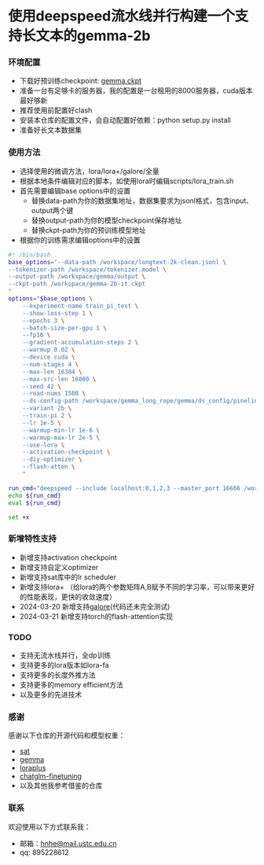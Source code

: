 # 使用deepspeed流水线并行构建一个支持长文本的gemma-2b

### 环境配置
- 下载好预训练checkpoint: [gemma.ckpt](https://www.kaggle.com/models/google/gemma/frameworks/pyTorch)
- 准备一台有足够卡的服务器，我的配置是一台租用的8000服务器，cuda版本最好够新
- 推荐使用前配置好clash
- 安装本仓库的配置文件，会自动配置好依赖：python setup.py install
- 准备好长文本数据集

### 使用方法
- 选择使用的微调方法，lora/lora+/galore/全量
- 根据本地条件编辑对应的脚本，如使用lora时编辑scripts/lora_train.sh
- 首先需要编辑base options中的设置
    - 替换data-path为你的数据集地址，数据集要求为jsonl格式，包含input、output两个键
    - 替换output-path为你的模型checkpoint保存地址
    - 替换ckpt-path为你的预训练模型地址
- 根据你的训练需求编辑options中的设置

```bash
#! /bin/bash
base_options="--data-path /workspace/longtext-2k-clean.jsonl \
--tokenizer-path /workspace/tokenizer.model \
--output-path /workspace/gemma/output \
--ckpt-path /workspace/gemma-2b-it.ckpt
"
options="$base_options \
    --experiment-name train_pi_test \
    --show-loss-step 1 \
    --epochs 3 \
    --batch-size-per-gpu 1 \
    --fp16 \
    --gradient-accumulation-steps 2 \
    --warmup 0.02 \
    --device cuda \
    --num-stages 4 \
    --max-len 16384 \
    --max-src-len 16000 \
    --seed 42 \
    --read-nums 1500 \
    --ds-config-path /workspace/gemma_long_rope/gemma/ds_config/pineline.json \
    --variant 2b \
    --train-pi 2 \
    --lr 1e-5 \
    --warmup-min-lr 1e-6 \
    --warmup-max-lr 2e-5 \
    --use-lora \
    --activation-checkpoint \
    --diy-optimizer \
    --flash-atten \
    "

run_cmd="deepspeed --include localhost:0,1,2,3 --master_port 16666 /workspace/gemma_long_rope/gemma/train.py ${options}"
echo ${run_cmd}
eval ${run_cmd}

set +x
```
### 新增特性支持
- 新增支持activation checkpoint
- 新增支持自定义optimizer
- 新增支持sat库中的lr scheduler
- 新增支持lora+ （给lora的两个参数矩阵A,B赋予不同的学习率，可以带来更好的性能表现，更快的收敛速度）
- 2024-03-20 新增支持[galore](https://github.com/jiaweizzhao/GaLore)(代码还未完全测试)
- 2024-03-21 新增支持torch的flash-attention实现

### TODO
- 支持无流水线并行，全dp训练
- 支持更多的lora版本如lora-fa
- 支持更多的长度外推方法
- 支持更多的memory efficient方法
- 以及更多的先进技术

### 感谢

感谢以下仓库的开源代码和模型权重：
- [sat](https://github.com/THUDM/SwissArmyTransformer)
- [gemma](https://github.com/google/gemma_pytorch)
- [loraplus](https://github.com/nikhil-ghosh-berkeley/loraplus)
- [chatglm-finetuning](https://github.com/liucongg/ChatGLM-Finetuning)
- 以及其他我参考借鉴的仓库

### 联系

欢迎使用以下方式联系我：
- 邮箱：hnhe@mail.ustc.edu.cn
- qq: 895228612